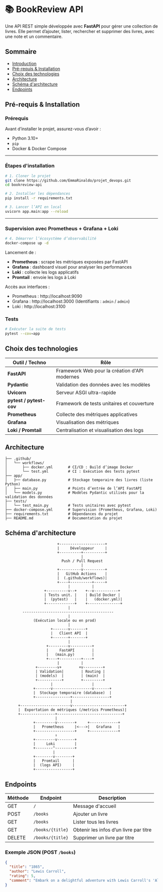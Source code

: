 # 📚 BookReview API

Une API REST simple développée avec **FastAPI** pour gérer une collection de livres. Elle permet d’ajouter, lister, rechercher et supprimer des livres, avec une note et un commentaire.


## Sommaire
- [Introduction](#introduction)
- [Pré-requis & Installation](#pré-requis--installation)
- [Choix des technologies](#choix-des-technologies)
- [Architecture](#architecture)
- [Schéma d'architecture](#schema-darchitecture)
- [Endpoints](#endpoints)


## Pré-requis & Installation

### Prérequis

Avant d’installer le projet, assurez-vous d’avoir :
- Python 3.10+
- `pip`
- Docker & Docker Compose

---

### Étapes d'installation

```bash
# 1. Cloner le projet
git clone https://github.com/EmmaRinaldo/projet_devops.git
cd bookreview-api

# 2. Installer les dépendances
pip install -r requirements.txt

# 3. Lancer l’API en local
uvicorn app.main:app --reload

```

---

### Supervision avec Prometheus + Grafana + Loki

```bash
# 4. Démarrer l’écosystème d’observabilité
docker-compose up -d
```

Lancement de :
- **Prometheus** : scrape les métriques exposées par FastAPI
- **Grafana** : dashboard visuel pour analyser les performances
- **Loki** : collecte les logs applicatifs
- **Promtail** : envoie les logs à Loki

Accès aux interfaces :
- Prometheus : http://localhost:9090
- Grafana : http://localhost:3000 (Identifiants : `admin` / `admin`)
- Loki : http://localhost:3100


### Tests

```bash
# Exécuter la suite de tests
pytest --cov=app
```


## Choix des technologies

| Outil / Techno              | Rôle |
|-----------------------------|------|
| **FastAPI**                 | Framework Web pour la création d'API modernes |
| **Pydantic**                | Validation des données avec les modèles |
| **Uvicorn**                 | Serveur ASGI ultra-rapide |
| **pytest / pytest-cov**     | Framework de tests unitaires et couverture |
| **Prometheus**              | Collecte des métriques applicatives |
| **Grafana**                 | Visualisation des métriques |
| **Loki / Promtail**         | Centralisation et visualisation des logs |


## Architecture

```
├── .github/ 
│   └── workflows/
│       ├── docker.yml       # CI/CD : Build d’image Docker
│       └── test.yml         # CI : Exécution des tests pytest
├── app/ 
│   ├── database.py          # Stockage temporaire des livres (liste Python)
│   ├── main.py              # Points d’entrée de l’API FastAPI
│   └── models.py            # Modèles Pydantic utilisés pour la validation des données
├── tests/
│   └── test_main.py         # Tests unitaires avec pytest
├── docker-compose.yml       # Supervision (Prometheus, Grafana, Loki)
├── requirements.txt         # Dépendances du projet
├── README.md                # Documentation du projet
```


## Schéma d'architecture

```
                        +---------------------+
                        |     Développeur     |
                        +----------+----------+
                                   |
                          Push / Pull Request
                                   |
                        +----------v----------+
                        |   GitHub Actions    |
                        |  (.github/workflows)|  
                        +----+----------+-----+
                             |          |
                  +----------v--+    +--v-----------+
                  | Tests unit. |    | Build Docker |
                  |  (pytest)   |    |   (docker.yml)|
                  +-------------+    +---------------+
                             |
        ------------------------------------------
                             |
             (Exécution locale ou en prod)
                             |
                     +-------v-------+
                     |   Client API  |
                     +-------+-------+
                             |
                   +---------v----------+
                   |     FastAPI        |
                   |   (main.py)        |
                   +----+----------+----+
                        |          |
              +---------v+        +v---------+
              | Validation|        | Routing |
              | (models)  |        | (main)  |
              +-----------+        +---------+
                     |                  |
             +-------v------------------v-------+
             |  Stockage temporaire (database)  |
             +----------------+-----------------+
                              |
      +-----------------------v------------------------+
      |  Exportation de métriques (/metrics Prometheus)|
      +----------------+------------------------------+
                       |
             +---------v--------+     +-------------+
             |   Prometheus     |<--->|   Grafana   |
             +------------------+     +-------------+
                       ↑
             +---------v--------+
             |     Loki         |
             +--------^---------+
                      |
             +--------v--------+
             |   Promtail      |
             |  (logs API)     |
             +-----------------+
```


## Endpoints

| Méthode | Endpoint             | Description                           |
|---------|----------------------|---------------------------------------|
| GET     | `/`                  | Message d'accueil                     |
| POST    | `/books`             | Ajouter un livre                      |
| GET     | `/books`             | Lister tous les livres                |
| GET     | `/books/{title}`     | Obtenir les infos d’un livre par titre|
| DELETE  | `/books/{title}`     | Supprimer un livre par titre          |

### Exemple JSON (POST `/books`)
    
```json
{
  "title": "1865",
  "author": "Lewis Carroll",
  "rating": 5,
  "comment": "Embark on a delightful adventure with Lewis Carroll's 'Alice's Adventures in Wonderland.' This timeless classic whisks readers away into a fantastical realm where nothing is quite as it seems..."
}
```